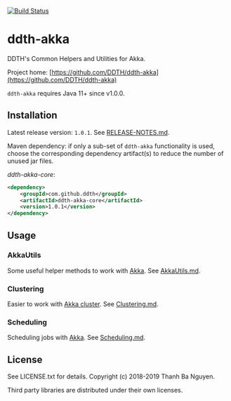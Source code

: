 [![Build Status](https://travis-ci.org/DDTH/ddth-akka.svg?branch=master)](https://travis-ci.org/DDTH/ddth-akka)

# ddth-akka

DDTH's Common Helpers and Utilities for Akka.

Project home: [https://github.com/DDTH/ddth-akka](https://github.com/DDTH/ddth-akka)

`ddth-akka` requires Java 11+ since v1.0.0.

## Installation

Latest release version: `1.0.1`. See [RELEASE-NOTES.md](RELEASE-NOTES.md).

Maven dependency: if only a sub-set of `ddth-akka` functionality is used, choose the corresponding
dependency artifact(s) to reduce the number of unused jar files.

*ddth-akka-core*:

```xml
<dependency>
    <groupId>com.github.ddth</groupId>
    <artifactId>ddth-akka-core</artifactId>
    <version>1.0.1</version>
</dependency>
```

## Usage

### AkkaUtils

Some useful helper methods to work with [Akka](https://akka.io). See [AkkaUtils.md](AkkaUtils.md).


### Clustering

Easier to work with [Akka cluster](https://doc.akka.io/docs/akka/2.5/index-cluster.html). See [Clustering.md](Clustering.md).


### Scheduling

Scheduling jobs with [Akka](https://akka.io). See [Scheduling.md](Scheduling.md).


## License

See LICENSE.txt for details. Copyright (c) 2018-2019 Thanh Ba Nguyen.

Third party libraries are distributed under their own licenses.
